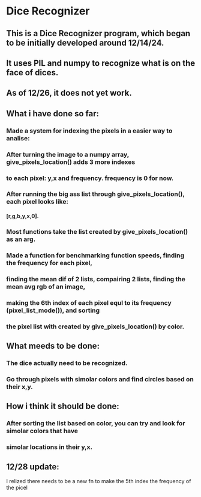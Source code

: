 # Dice Recognizer 

## This is a Dice Recognizer program, which began to be initially developed around 12/14/24.
## It uses PIL and numpy to recognize what is on the face of dices.
## As of 12/26, it does not yet work. 

## What i have done so far:
###    Made a system for indexing the pixels in a easier way to analise:
###        After turning the image to a numpy array, give_pixels_location() adds 3 more indexes
###        to each pixel: y,x and frequency. frequency is 0 for now.
###        After running the big ass list through give_pixels_location(), each pixel looks like:
####            [r,g,b,y,x,0].
###        Most functions take the list created by give_pixels_location() as an arg.
###    Made a function for benchmarking function speeds, finding the frequency for each pixel,
###    finding the mean dif of 2 lists, compairing 2 lists, finding the mean avg rgb of an image,
###    making the 6th index of each pixel equl to its frequency (pixel_list_mode()), and sorting
###    the pixel list with created by give_pixels_location() by color. 

## What meeds to be done:
###    The dice actually need to be recognized. 
###    Go through pixels with simolar colors and find circles based on their x,y. 

## How i think it should be done:
###   After sorting the list based on color, you can try and look for simolar colors that have
###    simolar locations in their y,x. 
## 12/28 update:
I relized there needs to be a new fn to make the 5th index the frequency of the picel


